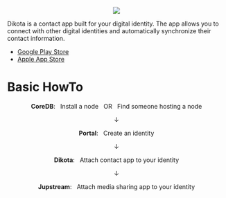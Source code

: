 
<p align="center">
  <a href="https://diatum.org">
    <img src="https://s3-us-west-2.amazonaws.com/org.diatum.public/DiatumLogo.png"/>
  </a>
</p>

Dikota is a contact app built for your digital identity. The app allows you to connect with other digital identities and automatically synchronize their contact information. 
- <a href="https://play.google.com/store/apps/details?id=org.diatum.dikota">Google Play Store<a>
- <a href="https://apps.apple.com/us/app/dikota/id1526510086">Apple App Store<a>

# Basic HowTo
<p align="center"><b>CoreDB</b>: &nbsp Install a node &nbsp OR &nbsp Find someone hosting a node</p>
<p align="center">↓</p> 
<p align="center"><b>Portal</b>: &nbsp Create an identity</p>
<p align="center">↓</p> 
<p align="center"><b>Dikota</b>: &nbsp Attach contact app to your identity</p>
<p align="center">↓</p> 
<p align="center"><b>Jupstream</b>: &nbsp Attach media sharing app to your identity</p>
